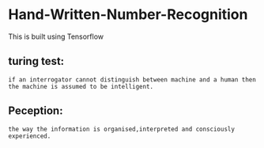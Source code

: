 # Hand-Written-Number-Recognition
   This is built using Tensorflow

## turing test:
	if an interrogator cannot distinguish between machine and a human then the machine is assumed to be intelligent.

## Peception:
	the way the information is organised,interpreted and consciously experienced.
